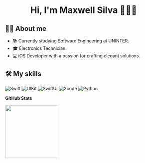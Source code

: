 <h1 align="center">Hi, I'm Maxwell Silva 👨🏽‍💻</h1>

## ✍🏼 About me

- 📚 Currently studying Software Engineering at UNINTER.<br/>
- 🎓 Electronics Technician.<br/>
- 💻 iOS Developer with a passion for crafting elegant solutions.<br/>

## 🛠️ My skills

![Swift](https://img.shields.io/badge/Swift-333333?&style=for-the-badge&logo=swift)
![UIKit](https://img.shields.io/badge/UIKit-333333?style=for-the-badge&logo=uikit)
![SwiftUI](https://img.shields.io/badge/SwiftUI-333333?style=for-the-badge&logo=swift&logoColor=violet)
![Xcode](https://img.shields.io/badge/Xcode-333333?style=for-the-badge&logo=xcode)
![Python](https://img.shields.io/badge/Python-333333?style=for-the-badge&logo=python)

  
**GitHub Stats**

<a href="https://github.com/maxwellssilva" title="Perfil do Maxwell">
  <img height="170"
       src="https://github-readme-stats-eight-theta.vercel.app/api?username=maxwellssilva&show_icons=true&theme=algolia&include_all_commits=true&count_private=true&hide=issues"
   />
</a>
